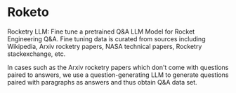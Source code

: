 # Roketo
 Rocketry LLM: Fine tune a pretrained Q&A LLM Model for Rocket Engineering Q&A. Fine tuning data is curated from sources including Wikipedia, Arxiv rocketry papers, NASA technical papers, Rocketry stackexchange, etc. 
 
In cases such as the Arxiv rocketry papers which don't come with questions paired to answers, we use a question-generating LLM to generate questions paired with paragraphs as answers and thus obtain Q&A data set. 
 
